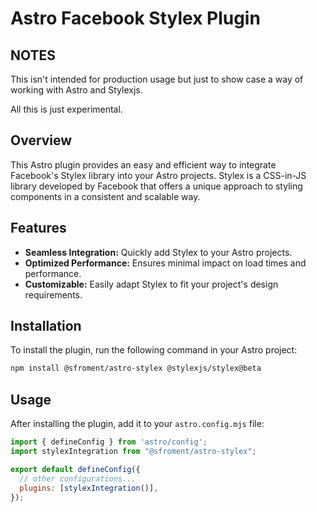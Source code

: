 # Astro Facebook Stylex Plugin

## NOTES

This isn't intended for production usage but just to show case a way of working with Astro and Stylexjs.

All this is just experimental.

## Overview

This Astro plugin provides an easy and efficient way to integrate Facebook's Stylex library into your Astro projects. Stylex is a CSS-in-JS library developed by Facebook that offers a unique approach to styling components in a consistent and scalable way.

## Features

- **Seamless Integration:** Quickly add Stylex to your Astro projects.
- **Optimized Performance:** Ensures minimal impact on load times and performance.
- **Customizable:** Easily adapt Stylex to fit your project's design requirements.

## Installation

To install the plugin, run the following command in your Astro project:

```bash
npm install @sfroment/astro-stylex @stylexjs/stylex@beta
```

## Usage

After installing the plugin, add it to your `astro.config.mjs` file:

```javascript
import { defineConfig } from 'astro/config';
import stylexIntegration from "@sfroment/astro-stylex";

export default defineConfig({
  // other configurations...
  plugins: [stylexIntegration()],
});
```

